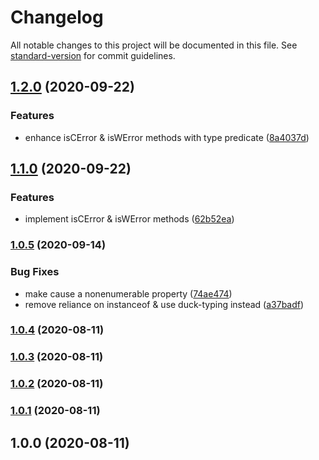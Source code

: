 # Changelog

All notable changes to this project will be documented in this file. See [standard-version](https://github.com/conventional-changelog/standard-version) for commit guidelines.

## [1.2.0](https://github.com/jdpnielsen/contextual-error/compare/v1.1.0...v1.2.0) (2020-09-22)


### Features

* enhance isCError & isWError methods with type predicate ([8a4037d](https://github.com/jdpnielsen/contextual-error/commit/8a4037d37bbe8e115e9b47ce24cfc085da3fdd63))

## [1.1.0](https://github.com/jdpnielsen/contextual-error/compare/v1.0.5...v1.1.0) (2020-09-22)


### Features

* implement isCError & isWError methods ([62b52ea](https://github.com/jdpnielsen/contextual-error/commit/62b52eafac19fcc397d8e623ad0e1ca2cb99cf33))

### [1.0.5](https://github.com/jdpnielsen/contextual-error/compare/v1.0.4...v1.0.5) (2020-09-14)


### Bug Fixes

* make cause a nonenumerable property ([74ae474](https://github.com/jdpnielsen/contextual-error/commit/74ae4746d96c48b0ad6db89bc3f696880f78bd3e))
* remove reliance on instanceof & use duck-typing instead ([a37badf](https://github.com/jdpnielsen/contextual-error/commit/a37badffbaaa4c0438e43c5dbd3e651492ea3d3d))

### [1.0.4](https://github.com/jdpnielsen/contextual-error/compare/v1.0.3...v1.0.4) (2020-08-11)

### [1.0.3](https://github.com/jdpnielsen/contextual-error/compare/v1.0.2...v1.0.3) (2020-08-11)

### [1.0.2](https://github.com/jdpnielsen/contextual-error/compare/v1.0.1...v1.0.2) (2020-08-11)

### [1.0.1](https://github.com/jdpnielsen/contextual-error/compare/v1.0.0...v1.0.1) (2020-08-11)

## 1.0.0 (2020-08-11)
